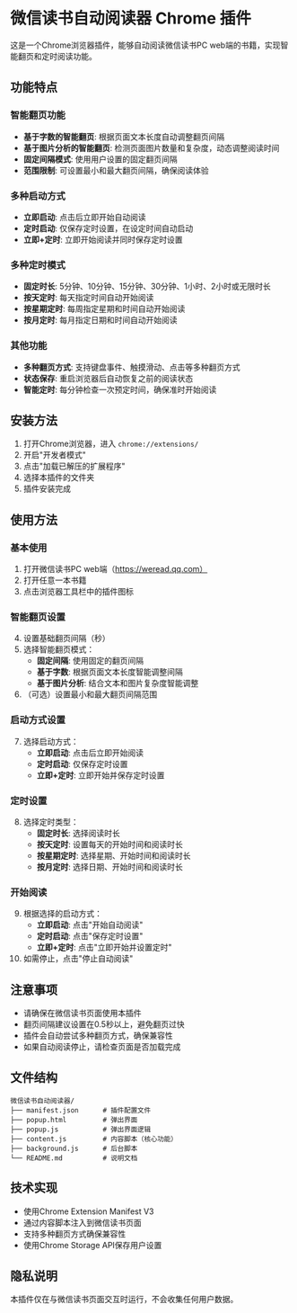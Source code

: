 # 微信读书自动阅读器 Chrome 插件

这是一个Chrome浏览器插件，能够自动阅读微信读书PC web端的书籍，实现智能翻页和定时阅读功能。

## 功能特点

### 智能翻页功能
- **基于字数的智能翻页**: 根据页面文本长度自动调整翻页间隔
- **基于图片分析的智能翻页**: 检测页面图片数量和复杂度，动态调整阅读时间
- **固定间隔模式**: 使用用户设置的固定翻页间隔
- **范围限制**: 可设置最小和最大翻页间隔，确保阅读体验

### 多种启动方式
- **立即启动**: 点击后立即开始自动阅读
- **定时启动**: 仅保存定时设置，在设定时间自动启动
- **立即+定时**: 立即开始阅读并同时保存定时设置

### 多种定时模式
- **固定时长**: 5分钟、10分钟、15分钟、30分钟、1小时、2小时或无限时长
- **按天定时**: 每天指定时间自动开始阅读
- **按星期定时**: 每周指定星期和时间自动开始阅读
- **按月定时**: 每月指定日期和时间自动开始阅读

### 其他功能
- **多种翻页方式**: 支持键盘事件、触摸滑动、点击等多种翻页方式
- **状态保存**: 重启浏览器后自动恢复之前的阅读状态
- **智能定时**: 每分钟检查一次预定时间，确保准时开始阅读

## 安装方法

1. 打开Chrome浏览器，进入 `chrome://extensions/`
2. 开启"开发者模式"
3. 点击"加载已解压的扩展程序"
4. 选择本插件的文件夹
5. 插件安装完成

## 使用方法

### 基本使用
1. 打开微信读书PC web端（https://weread.qq.com）
2. 打开任意一本书籍
3. 点击浏览器工具栏中的插件图标

### 智能翻页设置
4. 设置基础翻页间隔（秒）
5. 选择智能翻页模式：
   - **固定间隔**: 使用固定的翻页间隔
   - **基于字数**: 根据页面文本长度智能调整间隔
   - **基于图片分析**: 结合文本和图片复杂度智能调整
6. （可选）设置最小和最大翻页间隔范围

### 启动方式设置
7. 选择启动方式：
   - **立即启动**: 点击后立即开始阅读
   - **定时启动**: 仅保存定时设置
   - **立即+定时**: 立即开始并保存定时设置

### 定时设置
8. 选择定时类型：
   - **固定时长**: 选择阅读时长
   - **按天定时**: 设置每天的开始时间和阅读时长
   - **按星期定时**: 选择星期、开始时间和阅读时长
   - **按月定时**: 选择日期、开始时间和阅读时长

### 开始阅读
9. 根据选择的启动方式：
   - **立即启动**: 点击"开始自动阅读"
   - **定时启动**: 点击"保存定时设置"
   - **立即+定时**: 点击"立即开始并设置定时"
10. 如需停止，点击"停止自动阅读"

## 注意事项

- 请确保在微信读书页面使用本插件
- 翻页间隔建议设置在0.5秒以上，避免翻页过快
- 插件会自动尝试多种翻页方式，确保兼容性
- 如果自动阅读停止，请检查页面是否加载完成

## 文件结构

```
微信读书自动阅读器/
├── manifest.json      # 插件配置文件
├── popup.html         # 弹出界面
├── popup.js           # 弹出界面逻辑
├── content.js         # 内容脚本（核心功能）
├── background.js      # 后台脚本
└── README.md          # 说明文档
```

## 技术实现

- 使用Chrome Extension Manifest V3
- 通过内容脚本注入到微信读书页面
- 支持多种翻页方式确保兼容性
- 使用Chrome Storage API保存用户设置

## 隐私说明

本插件仅在与微信读书页面交互时运行，不会收集任何用户数据。
